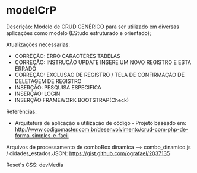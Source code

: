 # modelCrP


Descrição:
Modelo de CRUD GENÉRICO para ser utilizado em diversas aplicações como modelo
(EStudo estruturado e orientado);


Atualizações necessarias: 
- CORREÇÃO: ERRO CARACTERES TABELAS
- CORREÇÃO: INSTRUÇÃO UPDATE INSERE UM NOVO REGISTRO E ESTA ERRADO
- CORREÇÃO: EXCLUSAO DE REGISTRO / TELA DE CONFIRMAÇÃO DE DELETAGEM DE REGISTRO
- INSERÇÃO: PESQUISA ESPECIFICA
- INSERÇÃO: LOGIN
- INSERÇÃO FRAMEWORK BOOTSTRAP(Check)

Referências:
- Arquitetura de aplicação e utilização de código -
Projeto baseado em: http://www.codigomaster.com.br/desenvolvimento/crud-com-php-de-forma-simples-e-facil


Arquivos de processamento de comboBox dinamica --> combo_dinamico.js / cidades_estados.JSON:
https://gist.github.com/ografael/2037135


Reset's CSS: devMedia

